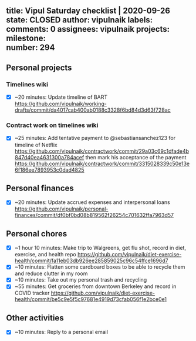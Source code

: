 title:	Vipul Saturday checklist | 2020-09-26
state:	CLOSED
author:	vipulnaik
labels:	
comments:	0
assignees:	vipulnaik
projects:	
milestone:	
number:	294
--
## Personal projects

### Timelines wiki

- [x] ~20 minutes: Update timeline of BART https://github.com/vipulnaik/working-drafts/commit/da4017cab400ab0188c3328f6bd84d3d63f728ac

### Contract work on timelines wiki

- [x] ~25 minutes: Add tentative payment to @sebastiansanchez123 for timeline of Netflix https://github.com/vipulnaik/contractwork/commit/29a03c69c1dfade4b847d40ea4631300a784acef then mark his acceptance of the payment https://github.com/vipulnaik/contractwork/commit/3315028339c50e13e6f186ee7893953c0dad4825

## Personal finances

- [x] ~20 minutes: Update accrued expenses and interpersonal loans https://github.com/vipulnaik/personal-finances/commit/df0bf0bd08b819562f26254c701632ffa7963d57

## Personal chores

- [x] ~1 hour 10 minutes: Make trip to Walgreens, get flu shot, record in diet, exercise, and health repo https://github.com/vipulnaik/diet-exercise-health/commit/fa11eb03db926ee285859025c96c54ffce1696d7
- [x] ~10 minutes: Flatten some cardboard boxes to be able to recycle them and reduce clutter in my room
- [x] ~10 minutes: Take out my personal trash and recycling
- [x] ~55 minutes: Get groceries from downtown Berkeley and record in COVID tracker https://github.com/vipulnaik/diet-exercise-health/commit/be5c9e5f5c97681e4919d73cfab056f1e2bce0e1

## Other activities

- [x] ~10 minutes: Reply to a personal email
